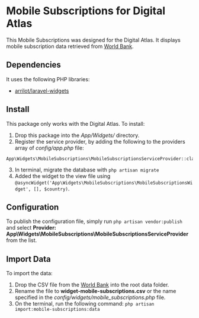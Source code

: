 # Mobile Subscriptions for Digital Atlas

This Mobile Subscriptions was designed for the Digital Atlas.  It displays mobile subscription data retrieved from [World Bank](https://data.worldbank.org/indicator/IT.CEL.SETS).

## Dependencies

It uses the following PHP libraries:

- [arrilot/laravel-widgets](https://github.com/arrilot/laravel-widgets)

## Install

This package only works with the Digital Atlas.  To install:

1. Drop this package into the *App/Widgets/* directory.
2. Register the service provider, by adding the following to the providers array of *config/app.php* file:
```
App\Widgets\MobileSubscriptions\MobileSubscriptionsServiceProvider::class
```
3. In terminal, migrate the database with `php artisan migrate`
4. Added the widget to the view file using `@asyncWidget('App\Widgets\MobileSubscriptions\MobileSubscriptionsWidget', [], $country)`.

## Configuration

To publish the configuration file, simply run `php artisan vendor:publish` and select **Provider: App\Widgets\MobileSubscriptions\MobileSubscriptionsServiceProvider** from the list.

## Import Data

To import the data:

1. Drop the CSV file from the [World Bank](https://data.worldbank.org/indicator/IT.CEL.SETS) into the root data folder.
2. Rename the file to **widget-mobile-subscriptions.csv** or the name specified in the *config/widgets/mobile_subscriptions.php* file.
3. On the terminal, run the following command: `php artisan import:mobile-subscriptions:data`
